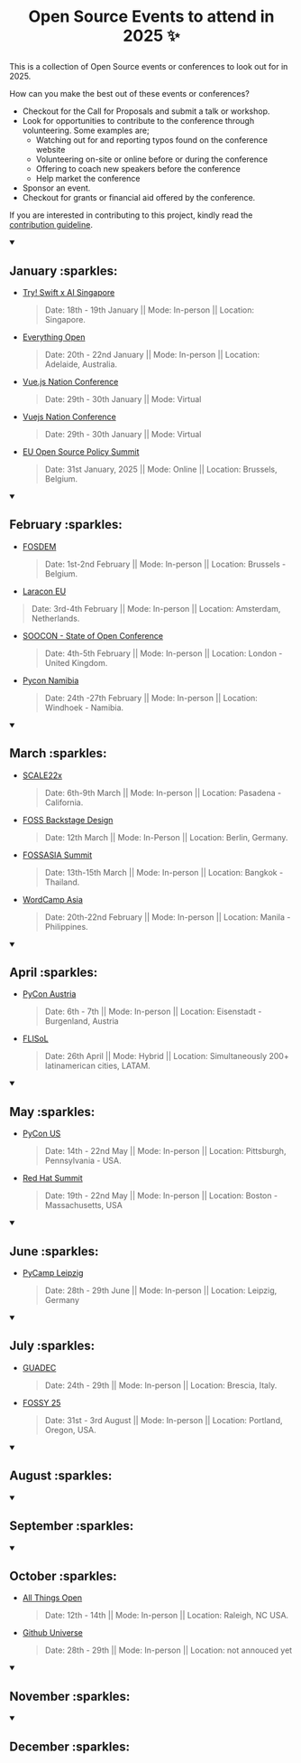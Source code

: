 # <p align="center"> Open Source Events to attend in 2025 :sparkles: </p>

This is a collection of Open Source events or conferences to look out for in 2025.

How can you make the best out of these events or conferences?
- Checkout for the Call for Proposals and submit a talk or workshop.
- Look for opportunities to contribute to the conference through volunteering. Some examples are;
  - Watching out for and reporting typos found on the conference website
  - Volunteering on-site or online before or during the conference
  - Offering to coach new speakers before the conference
  - Help market the conference
- Sponsor an event.
- Checkout for grants or financial aid offered by the conference.

If you are interested in contributing to this project, kindly read the [contribution guideline](https://github.com/Everything-Open-Source/open-source-events/blob/main/contributing.md).


<details open>
 <summary><h2> January :sparkles: </h2></summary>

- [Try! Swift x AI Singapore](https://dev.events/conferences/try-swift-x-ai-singapore-a-slod9l)
   > Date: 18th - 19th January || Mode: In-person || Location: Singapore.

- [Everything Open](https://2025.everythingopen.au/)
   > Date: 20th - 22nd January || Mode: In-person || Location: Adelaide, Australia.
- [Vue.js Nation Conference](https://vuejsnation.com)
  > Date: 29th - 30th January || Mode: Virtual

- [Vuejs Nation Conference](https://vuejsnation.com/)
   > Date: 29th - 30th January || Mode: Virtual

- [EU Open Source Policy Summit](https://openforumeurope.org/event/eu-open-source-policy-summit/)
   > Date: 31st January, 2025 || Mode: Online || Location: Brussels, Belgium.

</details>

<details open>
 <summary><h2> February :sparkles: </h2></summary>

 - [FOSDEM](https://fosdem.org/2025/)
   > Date: 1st-2nd February || Mode: In-person || Location: Brussels - Belgium.
  - [Laracon EU](https://laracon.eu/)
   > Date: 3rd-4th February || Mode: In-person || Location: Amsterdam, Netherlands.
 - [SOOCON - State of Open Conference](https://stateofopencon.com/)
   > Date: 4th-5th February || Mode: In-person || Location: London - United Kingdom.
 - [Pycon Namibia](https://na.pycon.org)
   > Date: 24th -27th February || Mode: In-person || Location: Windhoek - Namibia.
   
</details>

<details open>
 <summary><h2> March :sparkles: </h2></summary>

- [SCALE22x](https://www.socallinuxexpo.org/scale/22x)
   > Date: 6th-9th March || Mode: In-person || Location: Pasadena - California.

- [FOSS Backstage Design](https://dev.events/conferences/foss-backstage-design-2025-vfrqahd3)
   > Date: 12th March || Mode: In-Person || Location: Berlin, Germany. 
  
- [FOSSASIA Summit](https://summit.fossasia.org)
   > Date: 13th-15th March || Mode: In-person || Location: Bangkok - Thailand.

- [WordCamp Asia](https://asia.wordcamp.org/2025)
   > Date: 20th-22nd February || Mode: In-person || Location: Manila - Philippines.
</details>


<details open>
 <summary><h2> April :sparkles: </h2></summary>

 - [PyCon Austria](https://pycon.pyug.at/en/)
   > Date: 6th - 7th || Mode: In-person || Location: Eisenstadt - Burgenland, Austria

 - [FLISoL](https://flisol.info/en)
   > Date: 26th April || Mode: Hybrid || Location: Simultaneously 200+ latinamerican cities, LATAM.

</details>


<details open>
 <summary><h2> May :sparkles: </h2></summary>

 - [PyCon US](https://us.pycon.org/2025/)
   > Date: 14th - 22nd May || Mode: In-person || Location: Pittsburgh, Pennsylvania - USA.

- [Red Hat Summit](https://www.redhat.com/en/summit)
   > Date: 19th - 22nd May || Mode: In-person || Location: Boston - Massachusetts, USA




</details>



<details open>
 <summary><h2> June :sparkles: </h2></summary>

 - [PyCamp Leipzig](https://lpug.github.io/)
   > Date: 28th - 29th June || Mode: In-person || Location: Leipzig, Germany

  
</details>



<details open>
 <summary><h2> July :sparkles: </h2></summary>

</details>

- [GUADEC](https://events.gnome.org/event/259/)
   > Date: 24th - 29th || Mode: In-person || Location: Brescia, Italy.

- [FOSSY 25](https://2025.fossy.us/)
   > Date: 31st - 3rd August || Mode: In-person || Location: Portland, Oregon, USA.



<details open>
 <summary><h2> August :sparkles: </h2></summary>

</details>



<details open>
 <summary><h2> September :sparkles: </h2></summary>

</details>



<details open>
 <summary><h2> October :sparkles: </h2></summary>

</details>

- [All Things Open](https://2025.allthingsopen.org/)
   > Date: 12th - 14th || Mode: In-person || Location: Raleigh, NC USA.

- [Github Universe](https://githubuniverse.com/)
   > Date: 28th - 29th || Mode: In-person || Location: not annouced yet

<details open>
 <summary><h2> November :sparkles: </h2></summary>

</details>



<details open>
 <summary><h2> December :sparkles: </h2></summary>

</details>





